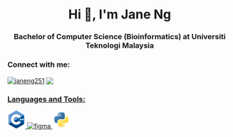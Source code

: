 <h1 align="center">Hi 👋, I'm Jane Ng</h1>
<h3 align="center">Bachelor of Computer Science (Bioinformatics) at Universiti Teknologi Malaysia</h3>

<h3 align="left">Connect with me:</h3>
<p align="left">
<a href="https://instagram.com/janeng251" target="blank"><img align="center" src="https://raw.githubusercontent.com/rahuldkjain/github-profile-readme-generator/master/src/images/icons/Social/instagram.svg" alt="janeng251" height="30" width="40" /></a>
<a href="https://www.linkedin.com/in/jane-ng-jing-ying-928b11254/" target="blank"><img align="center" src="https://raw.githubusercontent.com/rahuldkjain/github-profile-readme-generator/master/src/images/icons/Social/linkedin.svg"
</p>

<h3 align="left">Languages and Tools:</h3>
<p align="left"> <a href="https://www.w3schools.com/cpp/" target="_blank" rel="noreferrer"> <img src="https://raw.githubusercontent.com/devicons/devicon/master/icons/cplusplus/cplusplus-original.svg" alt="cplusplus" width="40" height="40"/> </a> <a href="https://www.figma.com/" target="_blank" rel="noreferrer"> <img src="https://www.vectorlogo.zone/logos/figma/figma-icon.svg" alt="figma" width="40" height="40"/> </a> <a href="https://www.python.org" target="_blank" rel="noreferrer"> <img src="https://raw.githubusercontent.com/devicons/devicon/master/icons/python/python-original.svg" alt="python" width="40" height="40"/> </a> </p>
